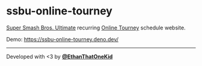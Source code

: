 # ssbu-online-tourney

[Super Smash Bros. Ultimate](https://www.ssbwiki.com/Super_Smash_Bros._Ultimate) recurring [Online Tourney](https://www.ssbwiki.com/Online_Tourney) schedule website.

Demo: <https://ssbu-online-tourney.deno.dev/>

---

Developed with <3 by [**@EthanThatOneKid**](https://etok.codes/)
